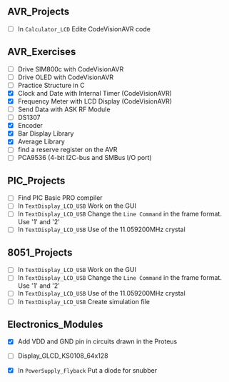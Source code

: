 ## AVR_Projects
- [ ] In `Calculator_LCD` Edite CodeVisionAVR code

## AVR_Exercises
- [ ] Drive SIM800c with CodeVisionAVR
- [ ] Drive OLED with CodeVisionAVR
- [ ] Practice Structure in C
- [x] Clock and Date with Internal Timer (CodeVisionAVR)
- [x] Frequency Meter with LCD Display (CodeVisionAVR)
- [ ] Send Data with ASK RF Module
- [ ] DS1307
- [x] Encoder
- [x] Bar Display Library
- [x] Average Library
- [ ] find a reserve register on the AVR
- [ ] PCA9536 (4-bit I2C-bus and SMBus I/O port)

## PIC_Projects
- [ ] Find PIC Basic PRO compiler
- [ ] In `TextDisplay_LCD_USB` Work on the GUI
- [ ] In `TextDisplay_LCD_USB` Change the `Line Command` in the frame format. Use '1' and '2'
- [ ] In `TextDisplay_LCD_USB` Use of the 11.059200MHz crystal

## 8051_Projects
- [ ] In `TextDisplay_LCD_USB` Work on the GUI
- [ ] In `TextDisplay_LCD_USB` Change the `Line Command` in the frame format. Use '1' and '2'
- [ ] In `TextDisplay_LCD_USB` Use of the 11.059200MHz crystal
- [ ] In `TextDisplay_LCD_USB` Create simulation file

## Electronics_Modules
- [x] Add VDD and GND pin in circuits drawn in the Proteus
- [ ] Display_GLCD_KS0108_64x128
- [x] In `PowerSupply_Flyback` Put a diode for snubber 


